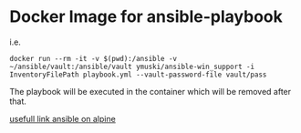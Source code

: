 # Docker Image for ansible-playbook
i.e.
```
docker run --rm -it -v $(pwd):/ansible -v ~/ansible/vault:/ansible/vault ymuski/ansible-win_support -i InventoryFilePath playbook.yml --vault-password-file vault/pass
```

The playbook will be executed in the container which will be removed after that.

[usefull link ansible on alpine](http://mowson.org/karl/2016/2016-05-22_install_ansible_under_alpinelinux/)
